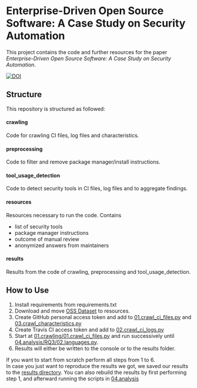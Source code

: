 # Enterprise-Driven Open Source Software: A Case Study on Security Automation
This project contains the code and further resources for the paper *Enterprise-Driven Open Source Software: A Case Study on Security Automation*.  

[![DOI](https://zenodo.org/badge/DOI/10.5281/zenodo.4104322.svg)](https://doi.org/10.5281/zenodo.4104322)

## Structure
This repository is structured as followed:

#### crawling
Code for crawling CI files, log files and characteristics.

#### preprocessing
Code to filter and remove package manager/install instructions.

#### tool_usage_detection
Code to detect security tools in CI files, log files and to aggregate findings.

#### resources
Resources necessary to run the code. Contains 
- list of security tools
- package manager instructions
- outcome of manual review
- anonymized answers from maintainers

#### results
Results from the code of crawling, preprocessing and tool_usage_detection.

## How to Use

1. Install requirements from requirements.txt
2. Download and move [OSS Dataset](https://zenodo.org/record/3742962) to resources.
3. Create GitHub personal access token and add to [01.crawl_ci_files.py](01.crawling/01.crawl_ci_files.py) and [03.crawl_characteristics.py](01.crawling/03.crawl_characteristics.py)
4. Create Travis CI access token and add to [02.crawl_ci_logs.py](01.crawling/02.crawl_ci_logs.py)
5. Start at [01.crawling/01.crawl_ci_files.py](01.crawling/01.crawl_ci_files.py) and run successively until [04.analysis/RQ3/02.languages.py](04.analysis/RQ3/02.languages.py).
6. Results will either be written to the console or to the results folder.

If you want to start from scratch perform all steps from 1 to 6.  
In case you just want to reproduce the results we got, we saved our results to the [results directory](results/). You can also rebuild the results by first performing step 1, and afterward running the scripts in [04.analysis](04.analysis/)
